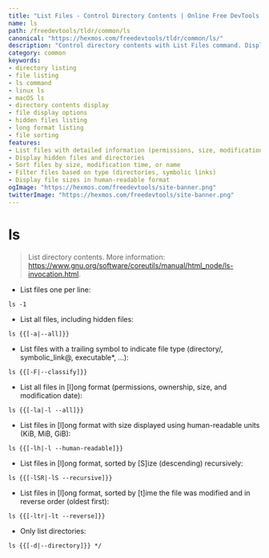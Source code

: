 ```yaml
---
title: "List Files - Control Directory Contents | Online Free DevTools by Hexmos"
name: ls
path: /freedevtools/tldr/common/ls
canonical: "https://hexmos.com/freedevtools/tldr/common/ls/"
description: "Control directory contents with List Files command. Display, sort, and filter files on Linux and macOS systems. Free online tool, no registration required."
category: common
keywords:
- directory listing
- file listing
- ls command
- linux ls
- macOS ls
- directory contents display
- file display options
- hidden files listing
- long format listing
- file sorting
features:
- List files with detailed information (permissions, size, modification date)
- Display hidden files and directories
- Sort files by size, modification time, or name
- Filter files based on type (directories, symbolic links)
- Display file sizes in human-readable format
ogImage: "https://hexmos.com/freedevtools/site-banner.png"
twitterImage: "https://hexmos.com/freedevtools/site-banner.png"
---
```


# ls

> List directory contents.
> More information: <https://www.gnu.org/software/coreutils/manual/html_node/ls-invocation.html>.

- List files one per line:

`ls -1`

- List all files, including hidden files:

`ls {{[-a|--all]}}`

- List files with a trailing symbol to indicate file type (directory/, symbolic_link@, executable*, ...):

`ls {{[-F|--classify]}}`

- List all files in [l]ong format (permissions, ownership, size, and modification date):

`ls {{[-la|-l --all]}}`

- List files in [l]ong format with size displayed using human-readable units (KiB, MiB, GiB):

`ls {{[-lh|-l --human-readable]}}`

- List files in [l]ong format, sorted by [S]ize (descending) recursively:

`ls {{[-lSR|-lS --recursive]}}`

- List files in [l]ong format, sorted by [t]ime the file was modified and in reverse order (oldest first):

`ls {{[-ltr|-lt --reverse]}}`

- Only list directories:

`ls {{[-d|--directory]}} */`
